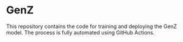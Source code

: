# GenZ
This repository contains the code for training and deploying the GenZ model. The process is fully automated using GitHub Actions.
